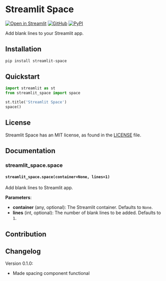 # Streamlit Space

[![Open in Streamlit][share_badge]][share_link] [![GitHub][github_badge]][github_link] [![PyPI][pypi_badge]][pypi_link] 

Add blank lines to your Streamlit app.



## Installation

```bash
pip install streamlit-space
```



## Quickstart

```python
import streamlit as st
from streamlit_space import space

st.title('Streamlit Space')
space()
```



## License

Streamlit Space has an MIT license, as found in the [LICENSE](https://github.com/imyizhang/streamlit-space/blob/main/LICENSE) file.



## Documentation

### streamlit_space.space

#### `streamlit_space.space(container=None, lines=1)`

Add blank lines to Streamlit app.

**Parameters**:

* **container** (any, optional): The Streamlit container. Defaults to `None`.
* **lines** (int, optional): The number of blank lines to be added. Defaults to `1`.



## Contribution



## Changelog

Version 0.1.0:

* Made spacing component functional



[share_badge]: https://static.streamlit.io/badges/streamlit_badge_black_white.svg
[share_link]: https://share.streamlit.io/imyizhang/streamlit-space/main/streamlit_app.py

[github_badge]: https://badgen.net/badge/icon/GitHub?icon=github&color=black&label
[github_link]: https://github.com/imyizhang/streamlit-space

[pypi_badge]: https://badgen.net/pypi/v/streamlit-space?icon=pypi&color=black&label
[pypi_link]: https://www.pypi.org/project/streamlit-space